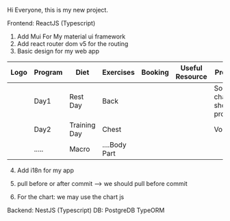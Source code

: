 Hi Everyone, this is my new project. 

Frontend: ReactJS (Typescript)

1. Add Mui For My material ui framework
2. Add react router dom v5 for the routing
3. Basic design for my web app

| Logo | Program | Diet         | Exercises     | Booking | Useful Resource | Progress                               |
|------|---------|--------------|---------------|---------|-----------------|----------------------------------------|
|      | Day1    | Rest Day     | Back          |         |                 |Some charts to show the process         |
|      | Day2    | Training Day | Chest         |         |                 |Volumn....                              |
|      | .....   | Macro        | ....Body Part |         |                 |                                        |

4. Add i18n for my app

5. pull before or after commit --> we should pull before commit
6. For the chart: we may use the chart js

Backend: NestJS (Typescript)
    DB: PostgreDB
    TypeORM
